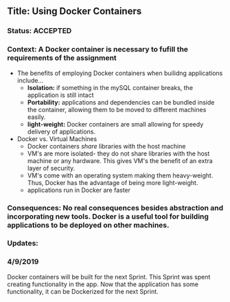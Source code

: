## Title: Using Docker Containers 
### Status: ACCEPTED 
### Context: A Docker container is necessary to fufill the requirements of the assignment 
* The benefits of employing Docker containers when builidng applications include... 
  * **Isolation:** if something in the mySQL container breaks, the application is still intact
  * **Portability:** applications and dependencies can be bundled inside the container, allowing them to be moved to different machines easily. 
  * **light-weight:** Docker containers are small allowing for speedy delivery of applications. 
* Docker vs. Virtual Machines 
  * Docker containers *share* libraries with the host machine
  * VM's are more isolated- they do not share libraries with the host machine or any hardware. This gives VM's the benefit of an extra layer of security. 
  * VM's come with an operating system making them heavy-weight. Thus, Docker has the advantage of being more light-weight. 
  * applications run in Docker are faster
 ### Consequences: No real consequences besides abstraction and incorporating new tools. Docker is a useful tool for building applications to be deployed on other machines. 

### Updates:
### 4/9/2019
Docker containers will be built for the next Sprint. This Sprint was spent creating functionality in the app. Now that the application has some functionality, it can be Dockerized for the next Sprint.
